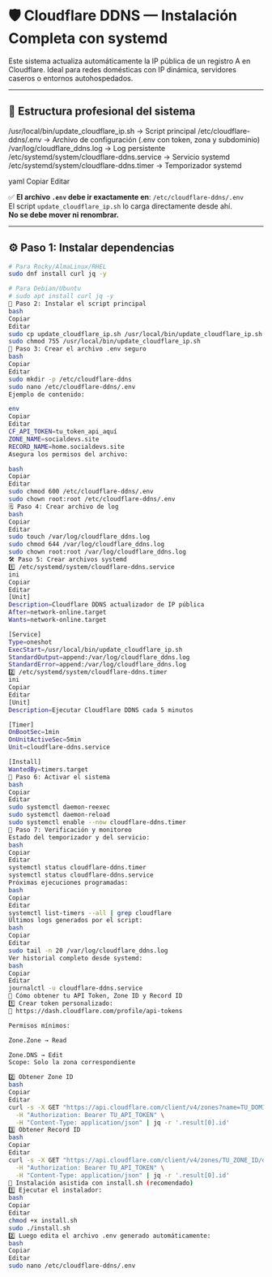 # 🛡️ Cloudflare DDNS — Instalación Completa con systemd

Este sistema actualiza automáticamente la IP pública de un registro A en Cloudflare. Ideal para redes domésticas con IP dinámica, servidores caseros o entornos autohospedados.

---

## 📁 Estructura profesional del sistema

/usr/local/bin/update_cloudflare_ip.sh → Script principal
/etc/cloudflare-ddns/.env → Archivo de configuración (.env con token, zona y subdominio)
/var/log/cloudflare_ddns.log → Log persistente
/etc/systemd/system/cloudflare-ddns.service → Servicio systemd
/etc/systemd/system/cloudflare-ddns.timer → Temporizador systemd

yaml
Copiar
Editar

✅ **El archivo `.env` debe ir exactamente en**: `/etc/cloudflare-ddns/.env`  
El script `update_cloudflare_ip.sh` lo carga directamente desde ahí.  
**No se debe mover ni renombrar.**

---

## ⚙️ Paso 1: Instalar dependencias

```bash
# Para Rocky/AlmaLinux/RHEL
sudo dnf install curl jq -y

# Para Debian/Ubuntu
# sudo apt install curl jq -y
📝 Paso 2: Instalar el script principal
bash
Copiar
Editar
sudo cp update_cloudflare_ip.sh /usr/local/bin/update_cloudflare_ip.sh
sudo chmod 755 /usr/local/bin/update_cloudflare_ip.sh
🔐 Paso 3: Crear el archivo .env seguro
bash
Copiar
Editar
sudo mkdir -p /etc/cloudflare-ddns
sudo nano /etc/cloudflare-ddns/.env
Ejemplo de contenido:

env
Copiar
Editar
CF_API_TOKEN=tu_token_api_aquí
ZONE_NAME=socialdevs.site
RECORD_NAME=home.socialdevs.site
Asegura los permisos del archivo:

bash
Copiar
Editar
sudo chmod 600 /etc/cloudflare-ddns/.env
sudo chown root:root /etc/cloudflare-ddns/.env
🗒️ Paso 4: Crear archivo de log
bash
Copiar
Editar
sudo touch /var/log/cloudflare_ddns.log
sudo chmod 644 /var/log/cloudflare_ddns.log
sudo chown root:root /var/log/cloudflare_ddns.log
🛠️ Paso 5: Crear archivos systemd
1️⃣ /etc/systemd/system/cloudflare-ddns.service
ini
Copiar
Editar
[Unit]
Description=Cloudflare DDNS actualizador de IP pública
After=network-online.target
Wants=network-online.target

[Service]
Type=oneshot
ExecStart=/usr/local/bin/update_cloudflare_ip.sh
StandardOutput=append:/var/log/cloudflare_ddns.log
StandardError=append:/var/log/cloudflare_ddns.log
2️⃣ /etc/systemd/system/cloudflare-ddns.timer
ini
Copiar
Editar
[Unit]
Description=Ejecutar Cloudflare DDNS cada 5 minutos

[Timer]
OnBootSec=1min
OnUnitActiveSec=5min
Unit=cloudflare-ddns.service

[Install]
WantedBy=timers.target
🚀 Paso 6: Activar el sistema
bash
Copiar
Editar
sudo systemctl daemon-reexec
sudo systemctl daemon-reload
sudo systemctl enable --now cloudflare-ddns.timer
🔎 Paso 7: Verificación y monitoreo
Estado del temporizador y del servicio:
bash
Copiar
Editar
systemctl status cloudflare-ddns.timer
systemctl status cloudflare-ddns.service
Próximas ejecuciones programadas:
bash
Copiar
Editar
systemctl list-timers --all | grep cloudflare
Últimos logs generados por el script:
bash
Copiar
Editar
sudo tail -n 20 /var/log/cloudflare_ddns.log
Ver historial completo desde systemd:
bash
Copiar
Editar
journalctl -u cloudflare-ddns.service
🔑 Cómo obtener tu API Token, Zone ID y Record ID
1️⃣ Crear token personalizado:
🔗 https://dash.cloudflare.com/profile/api-tokens

Permisos mínimos:

Zone.Zone → Read

Zone.DNS → Edit
Scope: Solo la zona correspondiente

2️⃣ Obtener Zone ID
bash
Copiar
Editar
curl -s -X GET "https://api.cloudflare.com/client/v4/zones?name=TU_DOMINIO" \
  -H "Authorization: Bearer TU_API_TOKEN" \
  -H "Content-Type: application/json" | jq -r '.result[0].id'
3️⃣ Obtener Record ID
bash
Copiar
Editar
curl -s -X GET "https://api.cloudflare.com/client/v4/zones/TU_ZONE_ID/dns_records?name=SUBDOMINIO.TU_DOMINIO" \
  -H "Authorization: Bearer TU_API_TOKEN" \
  -H "Content-Type: application/json" | jq -r '.result[0].id'
🔄 Instalación asistida con install.sh (recomendado)
1️⃣ Ejecutar el instalador:
bash
Copiar
Editar
chmod +x install.sh
sudo ./install.sh
2️⃣ Luego edita el archivo .env generado automáticamente:
bash
Copiar
Editar
sudo nano /etc/cloudflare-ddns/.env
